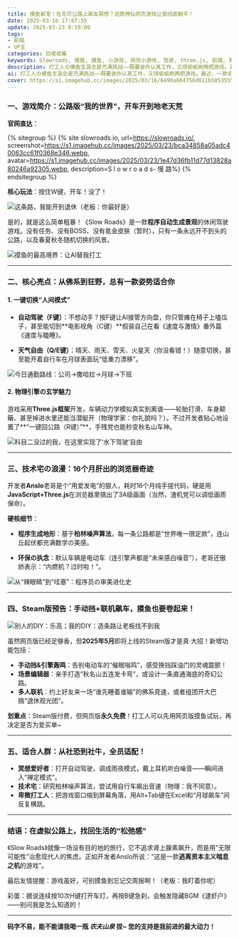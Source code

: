 ```yaml
---
title: 摸鱼新宠！在无尽公路上飙车冥想？这款神仙网页游戏让我彻底躺平！
date: 2025-03-16 17:07:55
update: 2025-03-23 9:10:00
tags: 
- 前端
- UP主
categories: 巨佬收集
keywords: Slowroads, 慢路, 摸鱼, 小游戏, 网页小游戏, 驾驶, three.js, 前端, 赛车
description: 打工人の摸鱼生涯总是充满挑战——既要装作认真工作，又得偷偷刷两把游戏。最近，一款名为《Slow Roads》的网页开车游戏火爆全网，堪称“社畜の精神SPA馆”，甚至被网友戏称“当代电子褪黑素”。今天，咱就带大伙儿沉浸式体验一把：**不用下载、不氪金、不限速，还能在老板眼皮底下假装写代码的终极摸鱼神器！  
ai: 打工人の摸鱼生涯总是充满挑战——既要装作认真工作，又得偷偷刷两把游戏。最近，一款名为《Slow Roads》的网页开车游戏火爆全网，堪称“社畜の精神SPA馆”，甚至被网友戏称“当代电子褪黑素”。今天，咱就带大伙儿沉浸式体验一把：**不用下载、不氪金、不限速**，还能在老板眼皮底下假装写代码的终极摸鱼神器！  
cover: https://s1.imagehub.cc/images/2025/03/16/6490a684756d811b50535556f0ed991c.webp
---
```


### **一、游戏简介：公路版“我的世界”，开车开到地老天荒**  

**官网直达**：

{% sitegroup %}
{% site slowroads.io, url=https://slowroads.io/, screenshot=https://s1.imagehub.cc/images/2025/03/23/bca34858a05adc40063cc61f0368e346.webp, avatar=https://s1.imagehub.cc/images/2025/03/23/1e47d36fb11d77d13828a80246a92305.webp, description=S l o w r o a d s- 慢 路%}
{% endsitegroup %}

**核心玩法**：按住W键，开车！没了！

![这条路，我能开到退休（老板：你最好是）](https://s1.imagehub.cc/images/2025/03/23/d6e272a5d483ac203264395ec87c7826.webp)

是的，就是这么简单粗暴！《Slow Roads》是一款**程序自动生成景观**的休闲驾驶游戏。没有任务、没有BOSS、没有氪金皮肤（暂时），只有一条永远开不到头的公路，以及春夏秋冬随机切换的风景。  

![摸鱼的最高境界：让AI替我打工](https://s1.imagehub.cc/images/2025/03/23/0b4c147815d4bed10040cfb426c6a39f.webp)

---

### **二、核心亮点：从佛系到狂野，总有一款姿势适合你**  

#### **1. 一键切换“人间模式”**  

- **自动驾驶（F键）**：不想动手？按F键让AI接管方向盘，你只管瘫在椅子上嗑瓜子，甚至能切到**电影视角（C键）**假装自己在看《速度与激情》番外篇《速度与瞌睡》。  

- **天气自由（Q/E键）**：晴天、雨天、雪天、火星天（你没看错！）随意切换，甚至能开着自行车在月球表面玩“低重力漂移”。  

![今日通勤路线：公司→撒哈拉→月球→下班](https://s1.imagehub.cc/images/2025/03/23/7e6835d07cad8a6855d066538f2c8f33.webp)

#### **2. 物理引擎の玄学魅力**  

游戏采用**Three.js框架**开发，车辆动力学模拟真实到离谱——轮胎打滑、车身颠簸、甚至掉进水里还能当潜艇开（物理学家：你礼貌吗？）。不过开发者贴心地设置了**“一键回公路（R键）”**，手残党也能秒变秋名山车神。  

![科目二没过的我，在这里实现了‘水下驾驶’自由](https://s1.imagehub.cc/images/2025/03/23/f483f6ff1c4a3784335f9a629fe81430.webp)

---

### **三、技术宅の浪漫：16个月肝出的浏览器奇迹**  

开发者**Anslo**老哥是个“用爱发电”的狠人，耗时16个月纯手搓代码，硬是用**JavaScript+Three.js**在浏览器里搞出了3A级画面（当然，渣机党可以调低画质保命）。  

**硬核细节**：  

- **程序生成地形**：基于**柏林噪声算法**，每一条公路都是“世界唯一限定款”，连山丘起伏都充满数学の美感。  

- **环保の执念**：默认车辆是电动车（连引擎声都是“未来感白噪音”），老哥还傲娇表示：“内燃机？过时啦！”。  

![从“辣眼睛”到“哇塞”：程序员の审美进化史](https://s1.imagehub.cc/images/2025/03/23/92c3e78cbf6135ab6e756af188c66a3b.webp)

---

### **四、Steam版预告：手动挡+联机飙车，摸鱼也要卷起来！**  

![别人的DIY：乐高；我的DIY：造条路让老板找不到我](https://s1.imagehub.cc/images/2025/03/23/26575be0b6faa8072e847169bac6ae33.webp)

虽然网页版已经足够香，但**2025年5月**即将上线的Steam版才是真·大招！新增功能包括：  

- **手动挡&引擎轰鸣**：告别电动车的“催眠嗡鸣”，感受换挡踩油门的灵魂震颤！  
- **场景编辑器**：亲手打造“秋名山五连发卡弯”，或设计一条直通海底的奇幻公路。  
- **多人联机**：约上好友来一场“谁先睡着谁输”的佛系竞速，或者组团开大巴搞“退休观光团”。  

**划重点**：Steam版付费，但网页版**永久免费**！打工人可以先用网页版摸鱼试玩，再决定是否为爱买单~  

---

### **五、适合人群：从社恐到社牛，全员适配！**  

- **冥想爱好者**：打开自动驾驶，调成雨夜模式，戴上耳机听白噪音——瞬间进入“禅定模式”。  
- **技术宅**：研究柏林噪声算法，尝试用自行车飙出音速（物理：我不同意）。  
- **卑微打工人**：把游戏窗口缩到屏幕角落，用Alt+Tab键在Excel和“月球飙车”间反复横跳。  

---

### **结语：在虚拟公路上，找回生活的“松弛感”**  

《Slow Roads》就像一场没有目的地的旅行，它不追求肾上腺素飙升，而是用“无限可能性”治愈现代人的焦虑。正如开发者Anslo所说：“这是一款**逃离资本主义喘息之机**的游戏”。

最后友情提醒：游戏虽好，可别摸鱼到忘记交周报啊！（老板：我盯着你呢）

彩蛋：据说连续按10次H键打开车灯，再按B键急刹，会触发隐藏BGM《逮虾户》——别问我是怎么知道的！

---

**码字不易，能不能请我喝一瓶 *农夫山泉* 捏~ 您的支持是我前进的最大动力！**